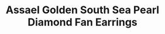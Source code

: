 ---
title: Assael Golden South Sea Pearl Diamond Fan Earrings
description: |
specs: |
  Golden South Sea Cultured Pearl Earrings, 15.0 - 15.2mm, set in Platinum with Pear Shape Diamonds, 5.24 ctw.
images:
  - /uploads/assael-golden-south-sea-pearl-diamond-fan-earrings.jpg
_category:
order: 20
tags:
  - earrings
---